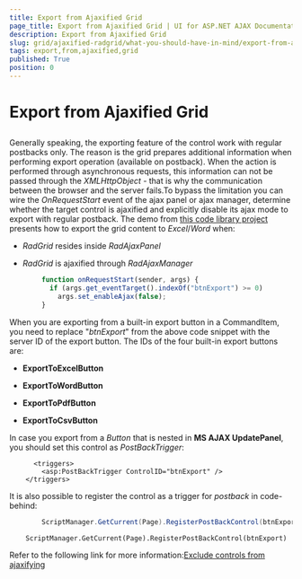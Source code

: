 ```yaml
---
title: Export from Ajaxified Grid
page_title: Export from Ajaxified Grid | UI for ASP.NET AJAX Documentation
description: Export from Ajaxified Grid
slug: grid/ajaxified-radgrid/what-you-should-have-in-mind/export-from-ajaxified-grid
tags: export,from,ajaxified,grid
published: True
position: 0
---
```


# Export from Ajaxified Grid



## 

Generally speaking, the exporting feature of the control work with regular postbacks only. The reason is the grid prepares additional information when performing export operation (available on postback). When the action is performed through asynchronous requests, this information can not be passed through the *XMLHttpObject* - that is why the communication between the browser and the server fails.To bypass the limitation you can wire the *OnRequestStart* event of the ajax panel or ajax manager, determine whether the target control is ajaxified and explicitly disable its ajax mode to export with regular postback. The demo from [this code library project](http://www.telerik.com/support/code-library/export-radgrid-content-to-excel-word-csv-pdf-with-ajax-enabled) presents how to export the grid content to *Excel*/*Word* when:

* *RadGrid* resides inside *RadAjaxPanel*

* *RadGrid* is ajaxified through *RadAjaxManager*

````JavaScript
	    function onRequestStart(sender, args) {
	      if (args.get_eventTarget().indexOf("btnExport") >= 0)
	        args.set_enableAjax(false);
	    }
````



When you are exporting from a built-in export button in a CommandItem, you need to replace "*btnExport*" from the above code snippet with the server ID of the export button. The IDs of the four built-in export buttons are:



* __ExportToExcelButton__

* __ExportToWordButton__

* __ExportToPdfButton__

* __ExportToCsvButton__



In case you export from a *Button* that is nested in __MS AJAX UpdatePanel__, you should set this control as *PostBackTrigger*:

````ASPNET
	  <triggers>         
	    <asp:PostBackTrigger ControlID="btnExport" />
	</triggers>
````



It is also possible to register the control as a trigger for *postback* in code-behind:

````C#
	    ScriptManager.GetCurrent(Page).RegisterPostBackControl(btnExport);          
````



````VB.NET
	ScriptManager.GetCurrent(Page).RegisterPostBackControl(btnExport)          
````



Refer to the following link for more information:[Exclude controls from ajaxifying](http://www.telerik.com/help/aspnet-ajax/ajxexclude.html)

